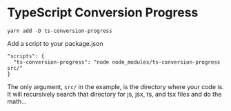 # TypeScript Conversion Progress

`yarn add -D ts-conversion-progress`

Add a script to your package.json
```
"scripts": {
  "ts-conversion-progress": "node node_modules/ts-conversion-progress src/"
}
```

The only argument, `src/` in the example, is the directory where your code is. It will recursively search that directory for js, jsx, ts, and tsx files and do the math...
